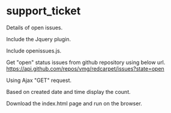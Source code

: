 # support_ticket
Details of open issues.

Include the Jquery plugin.

Include openissues.js.

Get "open" status issues from github repository using below url.
  https://api.github.com/repos/vmg/redcarpet/issues?state=open

Using Ajax "GET" request.

Based on created date and time display the count.

Download the index.html page and run on the browser.

